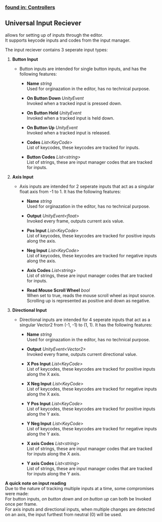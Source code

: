 ### [found in: Controllers](https://github.com/Sad-AI-dev/dev-kit_Package/blob/main/Documentation/SubPages/Controllers.md)
## Universal Input Reciever
allows for setting up of inputs through the editor.  
It supports keycode inputs and codes from the input manager.

The input reciever contains 3 seperate input types:
1. **Button Input**
    - Button inputs are intended for single button inputs, and has the following features:
        - **Name** *string*  
        Used for orginazation in the editor, has no technical purpose.
        - **On Button Down**  *UnityEvent*  
        Invoked when a tracked input is pressed down.
        - **On Button Held** *UnityEvent*  
        Invoked when a tracked input is held down.
        - **On Button Up** *UnityEvent*  
        Invoked when a tracked input is released.  
        
        - **Codes** *List\<KeyCode\>*  
        List of keycodes, these keycodes are tracked for inputs.  
        
        - **Button Codes** *List\<string\>*  
        List of strings, these are input manager codes that are tracked for inputs.  
        
2. **Axis Input**
    - Axis inputs are intended for 2 seperate inputs that act as a singular float axis from -1 to 1. It has the following features:
        - **Name** *string*  
        Used for orginazation in the editor, has no technical purpose.
        - **Output** *UnityEvent\<float\>*  
        Invoked every frame, outputs current axis value.  
        
        - **Pos Input** *List\<KeyCode\>*  
        List of keycodes, these keycodes are tracked for positive inputs along the axis.
        - **Neg Input** *List\<KeyCode\>*  
        List of keycodes, these keycodes are tracked for negative inputs along the axis.  
        
        - **Axis Codes** *List\<string\>*  
        List of strings, these are input manager codes that are tracked for inputs.  
        
        - **Read Mouse Scroll Wheel** *bool*  
        When set to true, reads the mouse scroll wheel as input source. Scrolling up is represented as positive and down as negative.
        
3. **Directional Input**
    - Directional inputs are intended for 4 seperate inputs that act as a singular Vector2 from (-1, -1) to (1, 1). It has the following features:
        - **Name** *string*  
        Used for orginazation in the editor, has no technical purpose.
        - **Output** *UnityEvent\<Vector2\>*  
        Invoked every frame, outputs current directional value.  
        
        - **X Pos Input** *List\<KeyCode\>*  
        List of keycodes, these keycodes are tracked for positive inputs along the X axis.
        - **X Neg Input** *List\<KeyCode\>*  
        List of keycodes, these keycodes are tracked for negative inputs along the X axis.
        - **Y Pos Input** *List\<KeyCode\>*  
        List of keycodes, these keycodes are tracked for positive inputs along the Y axis.
        - **Y Neg Input** *List\<KeyCode\>*  
        List of keycodes, these keycodes are tracked for negative inputs along the Y axis.  
        
        - **X axis Codes** *List\<string\>*  
        List of strings, these are input manager codes that are tracked for inputs along the X axis.
        - **Y axis Codes** *List\<string\>*  
        List of strings, these are input manager codes that are tracked for inputs along the Y axis.  

**A quick note on input reading**  
Due to the nature of tracking multiple inputs at a time, some compromises were made:  
For button inputs, *on button down* and *on button up* can both be Invoked once per frame.  
For axis inputs and directional inputs, when multiple changes are detected on an axis, the input furthest from neutral (0) will be used.